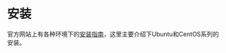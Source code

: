 # 安装
官方网站上有各种环境下的[安装指南](https://docs.docker.com/installation/#installation)，这里主要介绍下Ubuntu和CentOS系列的安装。
